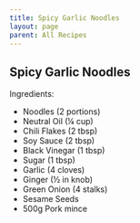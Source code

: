 ```yaml
---
title: Spicy Garlic Noodles
layout: page
parent: All Recipes
---
```


## Spicy Garlic Noodles



Ingredients:
- Noodles (2 portions)
- Neutral Oil (¼ cup)
- Chili Flakes (2 tbsp)
- Soy Sauce (2 tbsp)
- Black Vinegar (1 tbsp)
- Sugar (1 tbsp)
- Garlic (4 cloves)
- Ginger (½ in knob)
- Green Onion (4 stalks)
- Sesame Seeds
- 500g Pork mince